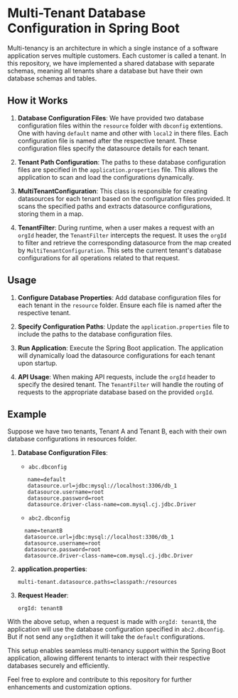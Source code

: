 # Multi-Tenant Database Configuration in Spring Boot

Multi-tenancy is an architecture in which a single instance of a software application serves multiple customers. Each customer is called a tenant. In this repository, we have implemented a shared database with separate schemas, meaning all tenants share a database but have their own database schemas and tables.

## How it Works

1. **Database Configuration Files**: We have provided two database configuration files within the `resource` folder with `dbconfig` extentions. One with having `default` name and other with `local2` in there files. Each configuration file is named after the respective tenant. These configuration files specify the datasource details for each tenant.

2. **Tenant Path Configuration**: The paths to these database configuration files are specified in the `application.properties` file. This allows the application to scan and load the configurations dynamically.

3. **MultiTenantConfiguration**: This class is responsible for creating datasources for each tenant based on the configuration files provided. It scans the specified paths and extracts datasource configurations, storing them in a map.

4. **TenantFilter**: During runtime, when a user makes a request with an `orgId` header, the `TenantFilter` intercepts the request. It uses the `orgId` to filter and retrieve the corresponding datasource from the map created by `MultiTenantConfiguration`. This sets the current tenant's database configurations for all operations related to that request.

## Usage

1. **Configure Database Properties**: Add database configuration files for each tenant in the `resource` folder. Ensure each file is named after the respective tenant.

2. **Specify Configuration Paths**: Update the `application.properties` file to include the paths to the database configuration files.

3. **Run Application**: Execute the Spring Boot application. The application will dynamically load the datasource configurations for each tenant upon startup.

4. **API Usage**: When making API requests, include the `orgId` header to specify the desired tenant. The `TenantFilter` will handle the routing of requests to the appropriate database based on the provided `orgId`.

## Example

Suppose we have two tenants, Tenant A and Tenant B, each with their own database configurations in resources folder.

1. **Database Configuration Files**:
    - `abc.dbconfig`
      
   ```
      name=default
      datasource.url=jdbc:mysql://localhost:3306/db_1
      datasource.username=root
      datasource.password=root
      datasource.driver-class-name=com.mysql.cj.jdbc.Driver
   ```
   
    - `abc2.dbconfig`

    ```
      name=tenantB
      datasource.url=jdbc:mysql://localhost:3306/db_1
      datasource.username=root
      datasource.password=root
      datasource.driver-class-name=com.mysql.cj.jdbc.Driver
    ```

2. **application.properties**:
    ```properties
    multi-tenant.datasource.paths=classpath:/resources
    ```

3. **Request Header**:
    ```
    orgId: tenantB
    ```

With the above setup, when a request is made with `orgId: tenantB`, the application will use the database configuration specified in `abc2.dbconfig`. But if not send any `orgId`then it will take the `default` configurations.

This setup enables seamless multi-tenancy support within the Spring Boot application, allowing different tenants to interact with their respective databases securely and efficiently.

Feel free to explore and contribute to this repository for further enhancements and customization options.
